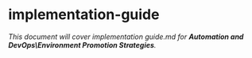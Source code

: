 # implementation-guide

_This document will cover implementation guide.md for **Automation and DevOps\Environment Promotion Strategies**._
